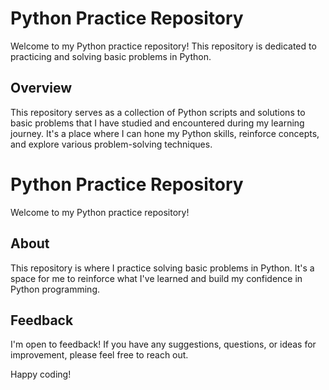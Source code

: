 
# Python Practice Repository

Welcome to my Python practice repository! This repository is dedicated to practicing and solving basic problems in Python.

## Overview

This repository serves as a collection of Python scripts and solutions to basic problems that I have studied and encountered during my learning journey. It's a place where I can hone my Python skills, reinforce concepts, and explore various problem-solving techniques.


# Python Practice Repository

Welcome to my Python practice repository!

## About

This repository is where I practice solving basic problems in Python. It's a space for me to reinforce what I've learned and build my confidence in Python programming.


## Feedback

I'm open to feedback! If you have any suggestions, questions, or ideas for improvement, please feel free to reach out.

Happy coding!
